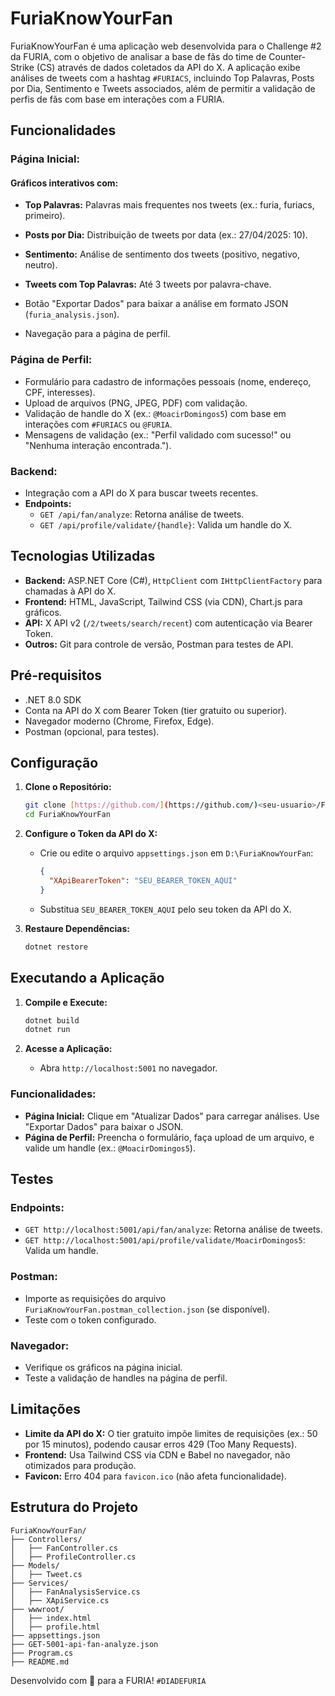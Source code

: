 # FuriaKnowYourFan

FuriaKnowYourFan é uma aplicação web desenvolvida para o Challenge #2 da FURIA, com o objetivo de analisar a base de fãs do time de Counter-Strike (CS) através de dados coletados da API do X. A aplicação exibe análises de tweets com a hashtag `#FURIACS`, incluindo Top Palavras, Posts por Dia, Sentimento e Tweets associados, além de permitir a validação de perfis de fãs com base em interações com a FURIA.

## Funcionalidades

### Página Inicial:

#### Gráficos interativos com:

* **Top Palavras:** Palavras mais frequentes nos tweets (ex.: furia, furiacs, primeiro).
* **Posts por Dia:** Distribuição de tweets por data (ex.: 27/04/2025: 10).
* **Sentimento:** Análise de sentimento dos tweets (positivo, negativo, neutro).
* **Tweets com Top Palavras:** Até 3 tweets por palavra-chave.

* Botão "Exportar Dados" para baixar a análise em formato JSON (`furia_analysis.json`).
* Navegação para a página de perfil.

### Página de Perfil:

* Formulário para cadastro de informações pessoais (nome, endereço, CPF, interesses).
* Upload de arquivos (PNG, JPEG, PDF) com validação.
* Validação de handle do X (ex.: `@MoacirDomingos5`) com base em interações com `#FURIACS` ou `@FURIA`.
* Mensagens de validação (ex.: "Perfil validado com sucesso!" ou "Nenhuma interação encontrada.").

### Backend:

* Integração com a API do X para buscar tweets recentes.
* **Endpoints:**
    * `GET /api/fan/analyze`: Retorna análise de tweets.
    * `GET /api/profile/validate/{handle}`: Valida um handle do X.

## Tecnologias Utilizadas

* **Backend:** ASP.NET Core (C#), `HttpClient` com `IHttpClientFactory` para chamadas à API do X.
* **Frontend:** HTML, JavaScript, Tailwind CSS (via CDN), Chart.js para gráficos.
* **API:** X API v2 (`/2/tweets/search/recent`) com autenticação via Bearer Token.
* **Outros:** Git para controle de versão, Postman para testes de API.

## Pré-requisitos

* .NET 8.0 SDK
* Conta na API do X com Bearer Token (tier gratuito ou superior).
* Navegador moderno (Chrome, Firefox, Edge).
* Postman (opcional, para testes).

## Configuração

1.  **Clone o Repositório:**
    ```bash
    git clone [https://github.com/](https://github.com/)<seu-usuario>/FuriaKnowYourFan.git
    cd FuriaKnowYourFan
    ```

2.  **Configure o Token da API do X:**
    * Crie ou edite o arquivo `appsettings.json` em `D:\FuriaKnowYourFan`:

        ```json
        {
          "XApiBearerToken": "SEU_BEARER_TOKEN_AQUI"
        }
        ```

    * Substitua `SEU_BEARER_TOKEN_AQUI` pelo seu token da API do X.

3.  **Restaure Dependências:**
    ```bash
    dotnet restore
    ```

## Executando a Aplicação

1.  **Compile e Execute:**
    ```bash
    dotnet build
    dotnet run
    ```

2.  **Acesse a Aplicação:**
    * Abra `http://localhost:5001` no navegador.

### Funcionalidades:

* **Página Inicial:** Clique em "Atualizar Dados" para carregar análises. Use "Exportar Dados" para baixar o JSON.
* **Página de Perfil:** Preencha o formulário, faça upload de um arquivo, e valide um handle (ex.: `@MoacirDomingos5`).

## Testes

### Endpoints:

* `GET http://localhost:5001/api/fan/analyze`: Retorna análise de tweets.
* `GET http://localhost:5001/api/profile/validate/MoacirDomingos5`: Valida um handle.

### Postman:

* Importe as requisições do arquivo `FuriaKnowYourFan.postman_collection.json` (se disponível).
* Teste com o token configurado.

### Navegador:

* Verifique os gráficos na página inicial.
* Teste a validação de handles na página de perfil.

## Limitações

* **Limite da API do X:** O tier gratuito impõe limites de requisições (ex.: 50 por 15 minutos), podendo causar erros 429 (Too Many Requests).
* **Frontend:** Usa Tailwind CSS via CDN e Babel no navegador, não otimizados para produção.
* **Favicon:** Erro 404 para `favicon.ico` (não afeta funcionalidade).

## Estrutura do Projeto
```
FuriaKnowYourFan/  
├── Controllers/  
│   ├── FanController.cs  
│   ├── ProfileController.cs  
├── Models/  
│   ├── Tweet.cs  
├── Services/  
│   ├── FanAnalysisService.cs  
│   ├── XApiService.cs  
├── wwwroot/  
│   ├── index.html  
│   ├── profile.html  
├── appsettings.json
├── GET-5001-api-fan-analyze.json  
├── Program.cs  
├── README.md  

```

Desenvolvido com 💪 para a FURIA! `#DIADEFURIA`
